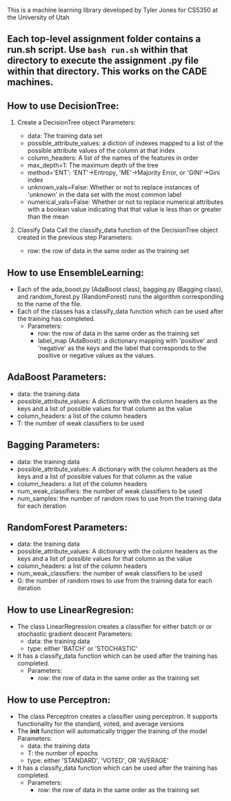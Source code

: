 This is a machine learning library developed by Tyler Jones for CS5350 at the University of Utah

## Each top-level assignment folder contains a run.sh script. Use `bash run.sh` within that directory to execute the assignment .py file within that directory. This works on the CADE machines.

How to use DecisionTree:
----------------------------------
1. Create a DecisionTree object
    Parameters:
    - data: The training data set
    - possible_attribute_values: a diction of indexes mapped to a list of the possible attribute values of
    the column at that index
    - column_headers: A list of the names of the features in order
    - max_depth=1: The maximum depth of the tree
    - method='ENT': 'ENT'->Entropy, 'ME'->Majority Error, or 'GINI'->Gini index
    - unknown_vals=False: Whether or not to replace instances of 'unknown' in the data set
    with the most common label
    - numerical_vals=False: Whether or not to replace numerical attributes with a boolean value indicating
    that that value is less than or greater than the mean

2. Classify Data
    Call the classify_data function of the DecisionTree object created in the previous step
    Parameters:
    - row: the row of data in the same order as the training set

How to use EnsembleLearning:
----------------------------------
- Each of the ada_boost.py (AdaBoost class), bagging.py (Bagging class), and random_forest.py (RandomForest) runs the algorithm corresponding to the name of the file.
- Each of the classes has a classify_data function which can be used after the training has completed.
    - Parameters:
        - row: the row of data in the same order as the training set
        - label_map (AdaBoost): a dictionary mapping with 'positive' and 'negative' as the keys and the label that corresponds to the positive or negative values as the values.

AdaBoost Parameters:
----------------------------------
- data: the training data
- possible_attribute_values: A dictionary with the column headers as the keys and a list of possible values for that column as the value
- column_headers: a list of the column headers
- T: the number of weak classifiers to be used

Bagging Parameters:
----------------------------------
- data: the training data
- possible_attribute_values: A dictionary with the column headers as the keys and a list of possible values for that column as the value
- column_headers: a list of the column headers
- num_weak_classifiers: the number of weak classifiers to be used
- num_samples: the number of random rows to use from the training data for each iteration

RandomForest Parameters:
----------------------------------
- data: the training data
- possible_attribute_values: A dictionary with the column headers as the keys and a list of possible values for that column as the value
- column_headers: a list of the column headers
- num_weak_classifiers: the number of weak classifiers to be used
- G: the number of random rows to use from the training data for each iteration


How to use LinearRegresion:
----------------------------------
- The class LinearRegression creates a classifier for either batch or or stochastic gradient descent
Parameters:
    - data: the training data
    - type: either 'BATCH' or 'STOCHASTIC'
- It has a classify_data function which can be used after the training has completed.
    - Parameters:
        - row: the row of data in the same order as the training set

How to use Perceptron:
----------------------------------
- The class Perceptron creates a classifier using perceptron. It supports functionality for the standard, voted, and average versions
- The __init__ function will automatically trigger the training of the model
Parameters:
    - data: the training data
    - T: the number of epochs
    - type: either 'STANDARD', 'VOTED', OR 'AVERAGE'
- It has a classify_data function which can be used after the training has completed.
    - Parameters:
        - row: the row of data in the same order as the training set

